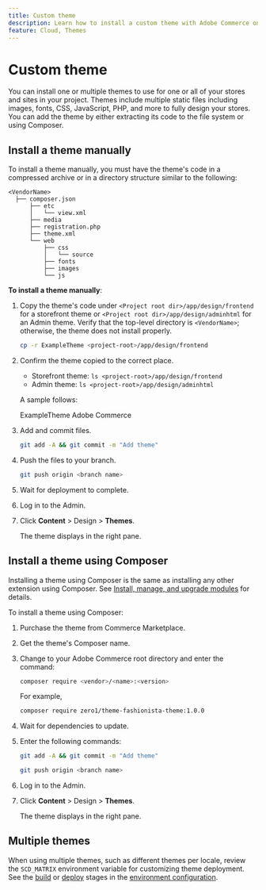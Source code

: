 ```yaml
---
title: Custom theme
description: Learn how to install a custom theme with Adobe Commerce on cloud infrastructure.
feature: Cloud, Themes
---
```

# Custom theme

You can install one or multiple themes to use for one or all of your stores and sites in your project. Themes include multiple static files including images, fonts, CSS, JavaScript, PHP, and more to fully design your stores. You can add the theme by either extracting its code to the file system or using Composer.

## Install a theme manually

To install a theme manually, you must have the theme's code in a compressed archive or in a directory structure similar to the following:

```text
<VendorName>
  ├── composer.json
      ├── etc
      │   └── view.xml
      ├── media
      ├── registration.php
      ├── theme.xml
      └── web
          ├── css
          │   └── source
          ├── fonts
          ├── images
          └── js
```

**To install a theme manually**:

1. Copy the theme's code under `<Project root dir>/app/design/frontend` for a storefront theme or `<Project root dir>/app/design/adminhtml` for an Admin theme. Verify that the top-level directory is `<VendorName>`; otherwise, the theme does not install properly.

   ```bash
   cp -r ExampleTheme <project-root>/app/design/frontend
   ```

1. Confirm the theme copied to the correct place.

   *  Storefront theme: `ls <project-root>/app/design/frontend`
   *  Admin theme: `ls <project-root>/app/design/adminhtml`

   A sample follows:

      ExampleTheme Adobe Commerce

1. Add and commit files.

   ```bash
   git add -A && git commit -m "Add theme"
   ```

1. Push the files to your branch.

   ```bash
   git push origin <branch name>
   ```

1. Wait for deployment to complete.
1. Log in to the Admin.
1. Click **Content** > Design > **Themes**.

   The theme displays in the right pane.

## Install a theme using Composer

Installing a theme using Composer is the same as installing any other extension using Composer. See [Install, manage, and upgrade modules](extensions.md) for details.

To install a theme using Composer:

1. Purchase the theme from Commerce Marketplace.
1. Get the theme's Composer name.
1. Change to your Adobe Commerce root directory and enter the command:

   ```bash
   composer require <vendor>/<name>:<version>
   ```

   For example,

   ```bash
   composer require zero1/theme-fashionista-theme:1.0.0
   ```

1. Wait for dependencies to update.
1. Enter the following commands:

   ```bash
   git add -A && git commit -m "Add theme"
   ```

   ```bash
   git push origin <branch name>
   ```

1. Log in to the Admin.
1. Click **Content** > Design > **Themes**.

   The theme displays in the right pane.

## Multiple themes

When using multiple themes, such as different themes per locale, review the `SCD_MATRIX` environment variable for customizing theme deployment. See the [build](../environment/variables-build.md#scd_matrix) or [deploy](../environment/variables-deploy.md#scd_matrix) stages in the [environment configuration](../environment/configure-env-yaml.md).
